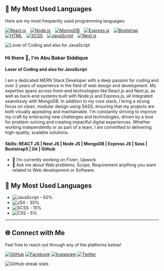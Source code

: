 ## 🌟 My Most Used Languages

Here are my most frequently used programming languages:

<div style="display: inline-block; margin-right: 10px;">
    <a href="https://reactjs.org/" target="_blank">
        <img src="https://img.shields.io/badge/-React.js-61dafb?style=for-the-badge&logo=react&logoColor=black" alt="React.js"/>
    </a>
</div>
<div style="display: inline-block; margin-right: 10px;">
    <a href="https://nodejs.org/" target="_blank">
        <img src="https://img.shields.io/badge/-Node.js-339933?style=for-the-badge&logo=node.js&logoColor=white" alt="Node.js"/>
    </a>
</div>
<div style="display: inline-block; margin-right: 10px;">
    <a href="https://www.mongodb.com/" target="_blank">
        <img src="https://img.shields.io/badge/-MongoDB-47A248?style=for-the-badge&logo=mongodb&logoColor=white" alt="MongoDB"/>
    </a>
</div>
<div style="display: inline-block; margin-right: 10px;">
    <a href="https://expressjs.com/" target="_blank">
        <img src="https://img.shields.io/badge/-Express.js-000000?style=for-the-badge&logo=express&logoColor=white" alt="Express.js"/>
    </a>
</div>
<div style="display: inline-block; margin-right: 10px;">
    <a href="https://getbootstrap.com/" target="_blank">
        <img src="https://img.shields.io/badge/-Bootstrap-563D7C?style=for-the-badge&logo=bootstrap&logoColor=white" alt="Bootstrap"/>
    </a>
</div>
<div style="display: inline-block; margin-right: 10px;">
    <a href="https://www.w3.org/TR/html52/" target="_blank">
        <img src="https://img.shields.io/badge/-HTML-E34F26?style=for-the-badge&logo=html5&logoColor=white" alt="HTML"/>
    </a>
</div>
<div style="display: inline-block; margin-right: 10px;">
    <a href="https://sass-lang.com/" target="_blank">
        <img src="https://img.shields.io/badge/-SCSS-CC6699?style=for-the-badge&logo=sass&logoColor=white" alt="SCSS"/>
    </a>
</div>
<div style="display: inline-block; margin-right: 10px;">
    <a href="https://www.javascript.com/" target="_blank">
        <img src="https://img.shields.io/badge/-JavaScript-F7DF1E?style=for-the-badge&logo=javascript&logoColor=black" alt="JavaScript"/>
    </a>
</div>
<div style="display: inline-block; margin-right: 10px;">
    <a href="https://nextjs.org/" target="_blank">
        <img src="https://img.shields.io/badge/-Next.js-000000?style=for-the-badge&logo=next.js&logoColor=white" alt="Next.js"/>
    </a>
</div>


![Lover of Coding and also for JavaScript](https://scontent.fdac24-4.fna.fbcdn.net/v/t39.30808-6/462000254_1983949838710791_6817243344403110239_n.jpg?_nc_cat=107&ccb=1-7&_nc_sid=127cfc&_nc_eui2=AeEZwWCE6ZTyiziHf3YqZOEIzrMeTVz4zzbOsx5NXPjPNhV8jqsHvJdUeGsTbxPSYJ6LeJ2jMLvXvkQfJE2wd-9n&_nc_ohc=1UtJ38a6tLEQ7kNvgE7cSTh&_nc_ht=scontent.fdac24-4.fna&_nc_gid=ANdmtx6nkTeOwY05XQz-SEp&oh=00_AYCgl_ekSiwvuAP_PpEOdf4-AL1NEzYJX8OH3Kz4R-SHnA&oe=6703FCF0)

### Hi there 👋, I'm Abu Bakar Siddique
#### Lover of Coding and also for JavaScript

I am a dedicated MERN Stack Developer with a deep passion for coding and over 2 years of experience in the field of web design and development. My expertise spans across front-end technologies like React.js and Next.js, as well as back-end systems built with Node.js and Express.js, all integrated seamlessly with MongoDB. In addition to my core stack, I bring a strong focus on clean, modular design using SASS, ensuring that my projects are both visually appealing and maintainable. I'm constantly striving to improve my craft by embracing new challenges and technologies, driven by a love for problem-solving and creating impactful digital experiences. Whether working independently or as part of a team, I am committed to delivering high-quality, scalable solutions.

#### Skills: REACT JS | Next JS | Node JS |  MongoDB | Express JS | Sass | Bootstrap5 | Git | Github  

- 🔭 I’m currently working on Fiverr, Upwork 
- 💬 Ask me about Web problems, Scope, Requirement anything you want related to Web development or Software. 

## 🌟 My Most Used Languages


-  ![JavaScript](https://img.shields.io/badge/-JavaScript-f7df1e?style=flat&logo=javascript&logoColor=black) - 50%
-  ![JSX](https://img.shields.io/badge/-JSX-61dafb?style=flat&logo=react&logoColor=white) - 30%
-  ![SCSS](https://img.shields.io/badge/-SCSS-cc6699?style=flat&logo=sass&logoColor=white) - 15%
-  ![CSS](https://img.shields.io/badge/-CSS-264de4?style=flat&logo=css3&logoColor=white) - 5%





---

## 🌐 Connect with Me

Feel free to reach out through any of the platforms below!

[![GitHub](https://img.shields.io/badge/-GitHub-333333?style=flat&logo=github&logoColor=white)](https://github.com/MdAbuBakarSiddique)
[![Facebook](https://img.shields.io/badge/-Facebook-3b5998?style=flat&logo=facebook&logoColor=white)](https://facebook.com/YOUR_FACEBOOK_USERNAME)
[![Instagram](https://img.shields.io/badge/-Instagram-e1306c?style=flat&logo=instagram&logoColor=white)](https://instagram.com/YOUR_INSTAGRAM_USERNAME)
[![Twitter](https://img.shields.io/badge/-Twitter-1DA1F2?style=flat&logo=twitter&logoColor=white)](https://twitter.com/YOUR_TWITTER_USERNAME)



![GitHub streak stats](https://streak-stats.demolab.com/?user=SiddiqueAhmed1)  

